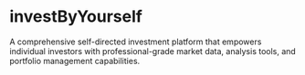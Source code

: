 # investByYourself
A comprehensive self-directed investment platform that empowers individual investors with professional-grade market data, analysis tools, and portfolio management capabilities.
